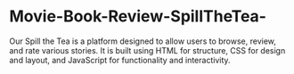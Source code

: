 # Movie-Book-Review-SpillTheTea-
Our Spill the Tea is a platform designed to allow users to browse, review, and rate various stories. It is built using HTML for structure, CSS for design and layout, and JavaScript for functionality and interactivity. 

